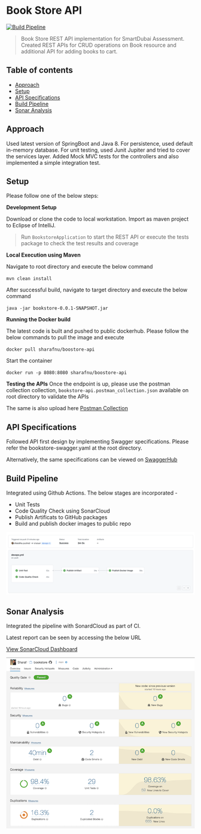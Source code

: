 # Book Store API
[![Build Pipeline](https://github.com/sharafnu/bookstore-api/actions/workflows/devops.yml/badge.svg)](https://github.com/sharafnu/bookstore-api/actions/workflows/devops.yml)

> Book Store REST API implementation for SmartDubai Assessment. Created REST APIs for CRUD operations on Book resource and additional API for adding books to cart.

## Table of contents
* [Approach](#approach)
* [Setup](#setup)
* [API Specifications](#api-specifications)
* [Build Pipeline](#build-pipeline)
* [Sonar Analysis](#sonar-analysis)


## Approach
Used latest version of SpringBoot and Java 8. For persistence, used default in-memory database. For unit testing, used Junit Jupiter and tried to cover the services layer. Added Mock MVC tests for the controllers and also implemented a simple integration test.

## Setup
Please follow one of the below steps: 

 **Development Setup**

Download or clone the code to local workstation. Import as maven project to Eclipse of IntelliJ. 

>Run `BookstoreApplication` to start the REST API or execute the tests package to check the test results and coverage

**Local Execution using Maven**

Navigate to root directory and execute the below command 

`mvn clean install`

After successful build, navigate to target directory and execute the below command

`java -jar bookstore-0.0.1-SNAPSHOT.jar`

**Running the Docker build**

The latest code is built and pushed to public dockerhub. Please follow the below commands to pull the image and execute

`docker pull sharafnu/boostore-api`

Start the container

`docker run -p 8080:8080 sharafnu/boostore-api`

**Testing the APIs**
Once the endpoint is up, please use the postman collection collection, `bookstore-api.postman_collection.json` available on root directory to validate the APIs
 

The same is also upload here [Postman Collection](https://www.getpostman.com/collections/a6e3b49a39bae0d29b71)

## API Specifications
Followed API first design by implementing Swagger specifications. Please refer the bookstore-swagger.yaml at the root directory. 

Alternatively, the same specifications can be viewed on [SwaggerHub](https://app.swaggerhub.com/apis/sharafnu/bookstore/1.0.0)

## Build Pipeline
Integrated using Github Actions. The below stages are incorporated -
* Unit Tests
* Code Quality Check using SonarCloud
* Publish Artificats to GitHub packages
* Build and publish docker images to public repo

![Github Actions Workflow](./screenshots/gihub-actions.png)

## Sonar Analysis
Integrated the pipeline with SonardCloud as part of CI. 

Latest report can be seen by accessing the below URL

[View SonarCloud Dashboard](https://sonarcloud.io/dashboard?id=sharafnu_bookstore-api)

![Sonar Cloud Dashboard](./screenshots/sonar-dashboard.png)
